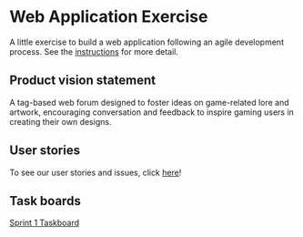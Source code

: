 # Web Application Exercise

A little exercise to build a web application following an agile development process. See the [instructions](instructions.md) for more detail.

## Product vision statement

A tag-based web forum designed to foster ideas on game-related lore and artwork, encouraging conversation and feedback to inspire gaming users in creating their own designs.

## User stories

To see our user stories and issues, click [here](https://github.com/software-students-fall2023/2-web-app-exercise-sst2/issues)!

## Task boards

[Sprint 1 Taskboard](https://github.com/orgs/software-students-fall2023/projects/4)
